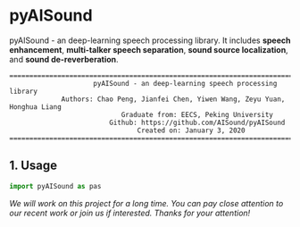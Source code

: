 # pyAISound
pyAISound - an deep-learning speech processing library. It includes **speech enhancement**, **multi-talker speech separation**, **sound source localization**, and **sound de-reverberation**.

```
====================================================================================================
                     pyAISound - an deep-learning speech processing library
             Authors: Chao Peng, Jianfei Chen, Yiwen Wang, Zeyu Yuan, Honghua Liang
                            Graduate from: EECS, Peking University
                         Github: https://github.com/AISound/pyAISound
                                Created on: January 3, 2020
====================================================================================================
```

## 1. Usage
```python
import pyAISound as pas
```


*We will work on this project for a long time. You can pay close attention to our recent work or join us if interested. Thanks for your attention!* 



